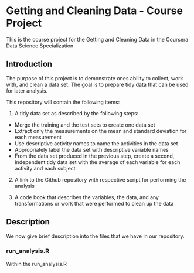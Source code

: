 # Getting and Cleaning Data - Course Project
This is the course project for the Getting and Cleaning Data in the Coursera Data Science Specialization

## Introduction
The purpose of this project is to demonstrate ones ability to collect, work with, and clean a data set. The goal is to prepare tidy data that can be used for later analysis.

This repository will contain the following items:

1) A tidy data set as described by the following steps:
* Merge the training and the test sets to create one data set
* Extract only the measurements on the mean and standard deviation for each measurement
* Use descriptive activity names to name the activities in the data set
* Appropriately label the data set with descriptive variable names
* From the data set produced in the previous step, create a second, independent tidy data set with the average of each variable for each  activity and each subject

2) A link to the Github repository with respective script for performing the analysis

3) A code book that describes the variables, the data, and any transformations or work that were performed to clean up the data

## Description
We now give brief description into the files that we have in our repository.

### run_analysis.R
Within the run_analysis.R 

